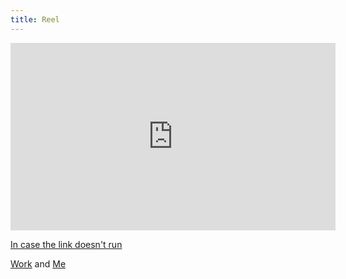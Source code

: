 ```yaml
---
title: Reel
---
```


<section>
  <iframe class="image main" width="520" height="300" iframe src="https://drive.google.com/file/d/1NVgTrZbBFob4gelUfiF1xWMdLWWaesNb/preview" frameborder="0" allowfullscreen></iframe>

<a href="https://drive.google.com/file/d/1NVgTrZbBFob4gelUfiF1xWMdLWWaesNb/view?usp=sharing">In case the link doesn't run</a>
</section>
 
<a href="#Portfolio">Work</a> and <a href="#about"> Me</a>


